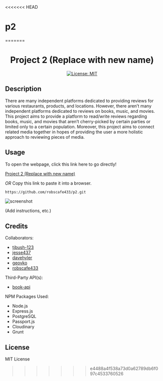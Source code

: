 <<<<<<< HEAD
# p2
=======
<div align='center'>
  
# Project 2 (Replace with new name)

[![License: MIT](https://img.shields.io/badge/License-MIT-yellow.svg)](https://opensource.org/licenses/MIT)

</div>

## Description

There are many independent platforms dedicated to providing reviews for various restaurants, products, and locations. However, there aren’t many independent platforms dedicated to reviews on books, music, and movies. This project aims to provide a platform to read/write reviews regarding books, music, and movies that aren’t cherry-picked by certain parties or limited only to a certain population. Moreover, this project aims to connect related media together in hopes of providing the user a more holistic approach to reviewing pieces of media.

## Usage

To open the webpage, click this link here to go directly!

[Project 2 (Replace with new name)](https://github.com/robscafe433/p2.git)

_OR_ Copy this link to paste it into a browser.

```md
https://github.com/robscafe433/p2.git
```

![screenshot](.png)

(Add instructions, etc.)

## Credits

Collaborators:

- [tjbush-123](https://github.com/tjbush-123)
- [jesse437](https://github.com/jesse437)
- [davehyler](https://github.com/davehyler)
- [geovko](https://github.com/geovko)
- [robscafe433](https://github.com/robscafe433)

Third-Party API(s):

- [book-api](url)

NPM Packages Used:

- Node.js
- Express.js
- PostgreSQL
- Passport.js
- Cloudinary
- Grunt

## License

MIT License
>>>>>>> e4488a4f538a73d0a62789db6f097c4533760526
